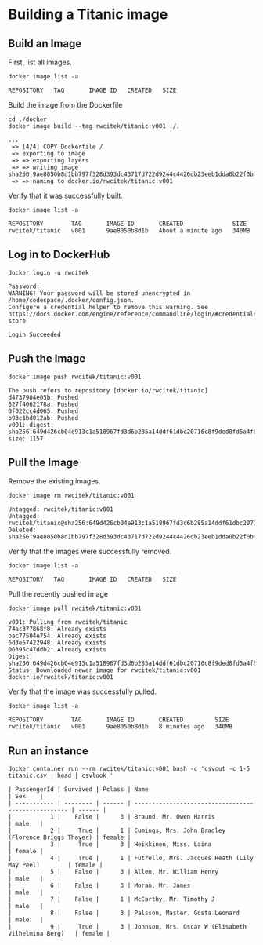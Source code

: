# Building a Titanic image

## Build an Image

First, list all images.

```
docker image list -a
```
```
REPOSITORY   TAG       IMAGE ID   CREATED   SIZE
```

Build the image from the Dockerfile

```
cd ./docker
docker image build --tag rwcitek/titanic:v001 ./.
```
```
...
 => [4/4] COPY Dockerfile /
 => exporting to image
 => => exporting layers
 => => writing image sha256:9ae8050b8d1bb797f328d393dc43717d722d9244c4426db23eeb1dda0b22f0bf
 => => naming to docker.io/rwcitek/titanic:v001
```

Verify that it was successfully built.

```
docker image list -a
```
```
REPOSITORY        TAG       IMAGE ID       CREATED              SIZE
rwcitek/titanic   v001      9ae8050b8d1b   About a minute ago   340MB
```

## Log in to DockerHub

```
docker login -u rwcitek
```
```
Password: 
WARNING! Your password will be stored unencrypted in /home/codespace/.docker/config.json.
Configure a credential helper to remove this warning. See
https://docs.docker.com/engine/reference/commandline/login/#credentials-store

Login Succeeded
```

## Push the Image

```
docker image push rwcitek/titanic:v001
```
```
The push refers to repository [docker.io/rwcitek/titanic]
d4737984e05b: Pushed 
627f4062178a: Pushed 
0f022cc4d065: Pushed 
b93c1bd012ab: Pushed 
v001: digest: sha256:649d426cb04e913c1a518967fd3d6b285a14ddf61dbc20716c8f9ded8fd5a4f8 size: 1157
```

## Pull the Image
Remove the existing images.

```
docker image rm rwcitek/titanic:v001
```
```
Untagged: rwcitek/titanic:v001
Untagged: rwcitek/titanic@sha256:649d426cb04e913c1a518967fd3d6b285a14ddf61dbc20716c8f9ded8fd5a4f8
Deleted: sha256:9ae8050b8d1bb797f328d393dc43717d722d9244c4426db23eeb1dda0b22f0bf
```

Verify that the images were successfully removed.

```
docker image list -a
```
```
REPOSITORY   TAG       IMAGE ID   CREATED   SIZE
```

Pull the recently pushed image

```
docker image pull rwcitek/titanic:v001 
```
```
v001: Pulling from rwcitek/titanic
74ac377868f8: Already exists 
bac77504e754: Already exists 
6d3e57422948: Already exists 
06395c47ddb2: Already exists 
Digest: sha256:649d426cb04e913c1a518967fd3d6b285a14ddf61dbc20716c8f9ded8fd5a4f8
Status: Downloaded newer image for rwcitek/titanic:v001
docker.io/rwcitek/titanic:v001
```

Verify that the image was successfully pulled.

```
docker image list -a
```
```
REPOSITORY        TAG       IMAGE ID       CREATED         SIZE
rwcitek/titanic   v001      9ae8050b8d1b   8 minutes ago   340MB
```

## Run an instance

```
docker container run --rm rwcitek/titanic:v001 bash -c 'csvcut -c 1-5 titanic.csv | head | csvlook '
```
```
| PassengerId | Survived | Pclass | Name                                                | Sex    |
| ----------- | -------- | ------ | --------------------------------------------------- | ------ |
|           1 |    False |      3 | Braund, Mr. Owen Harris                             | male   |
|           2 |     True |      1 | Cumings, Mrs. John Bradley (Florence Briggs Thayer) | female |
|           3 |     True |      3 | Heikkinen, Miss. Laina                              | female |
|           4 |     True |      1 | Futrelle, Mrs. Jacques Heath (Lily May Peel)        | female |
|           5 |    False |      3 | Allen, Mr. William Henry                            | male   |
|           6 |    False |      3 | Moran, Mr. James                                    | male   |
|           7 |    False |      1 | McCarthy, Mr. Timothy J                             | male   |
|           8 |    False |      3 | Palsson, Master. Gosta Leonard                      | male   |
|           9 |     True |      3 | Johnson, Mrs. Oscar W (Elisabeth Vilhelmina Berg)   | female |
```




